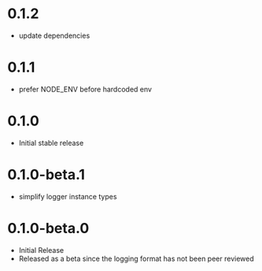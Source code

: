 # 0.1.2

 - update dependencies

# 0.1.1

 - prefer NODE_ENV before hardcoded env

# 0.1.0

 - Initial stable release

# 0.1.0-beta.1

 - simplify logger instance types

# 0.1.0-beta.0

 - Initial Release
 - Released as a beta since the logging format has not been peer reviewed
